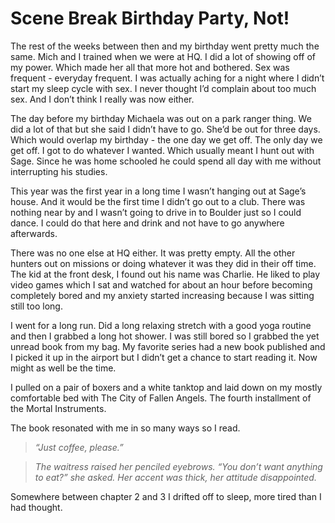 #  Scene Break Birthday Party, Not!

The rest of the weeks between then and my birthday went pretty much the same.
Mich and I trained when we were at HQ. I did a lot of showing off of my power.
Which made her all that more hot and bothered. Sex was frequent - everyday
frequent. I was actually aching for a night where I didn’t start my sleep cycle
with sex. I never thought I’d complain about too much sex. And I don’t think I
really was now either.

The day before my birthday Michaela was out on a park ranger thing. We did a lot
of that but she said I didn’t have to go. She’d be out for three days. Which
would overlap my birthday - the one day we get off. The only day we get off. I
got to do whatever I wanted. Which usually meant I hunt out with Sage. Since he
was home schooled he could spend all day with me without interrupting his
studies.

This year was the first year in a long time I wasn’t hanging out at Sage’s
house. And it would be the first time I didn’t go out to a club. There was
nothing near by and I wasn’t going to drive in to Boulder just so I could dance.
I could do that here and drink and not have to go anywhere afterwards.

There was no one else at HQ either. It was pretty empty. All the other hunters
out on missions or doing whatever it was they did in their off time. The kid at
the front desk, I found out his name was Charlie. He liked to play video games
which I sat and watched for about an hour before becoming completely bored and
my anxiety started increasing because I was sitting still too long.

I went for a long run. Did a long relaxing stretch with a good yoga routine and
then I grabbed a long hot shower. I was still bored so I grabbed the yet unread
book from my bag. My favorite series had a new book published and I picked it up
in the airport but I didn’t get a chance to start reading it. Now might as well
be the time.

I pulled on a pair of boxers and a white tanktop and laid down on my mostly
comfortable bed with The City of Fallen Angels. The fourth installment of the
Mortal Instruments.

The book resonated with me in so many ways so I read.

>   *“Just coffee, please.”*

>   *The waitress raised her penciled eyebrows. “You don’t want anything to
>   eat?” she asked. Her accent was thick, her attitude disappointed.*

Somewhere between chapter 2 and 3 I drifted off to sleep, more tired than I had
thought.


<!--stackedit_data:
eyJoaXN0b3J5IjpbMTUzNjU1NTI1Ml19
-->
